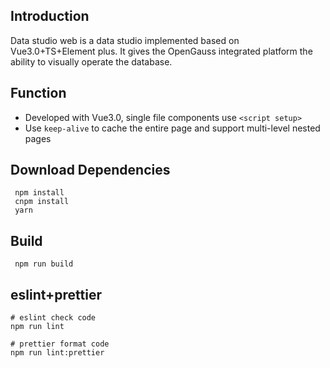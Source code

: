 ## Introduction
Data studio web is a data studio implemented based on Vue3.0+TS+Element plus. It gives the OpenGauss integrated platform the ability to visually operate the database.

## Function
- Developed with Vue3.0, single file components use `<script setup>`
- Use `keep-alive` to cache the entire page and support multi-level nested pages

## Download Dependencies
```
 npm install
 cnpm install
 yarn 
```
## Build
```
 npm run build 
```
## eslint+prettier
```
# eslint check code
npm run lint

# prettier format code
npm run lint:prettier
```

